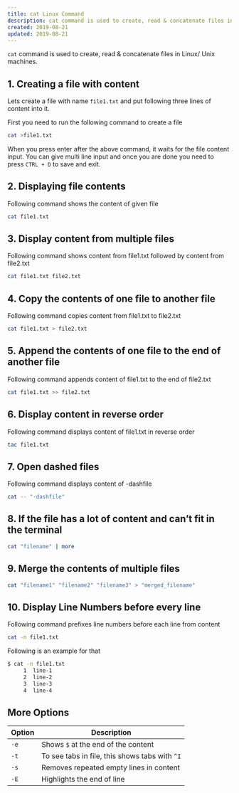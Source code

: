 ```yaml
---
title: cat Linux Command
description: cat command is used to create, read & concatenate files in Linux/ Unix machines
created: 2019-08-21
updated: 2019-08-21
---
```


`cat` command is used to create, read & concatenate files in Linux/ Unix machines. 

## 1. Creating a file with content
Lets create a file with name `file1.txt` and put following three lines of content into it. 

First you need to run the following command to create a file

```sh
cat >file1.txt
```
When you press enter after the above command, it waits for the file content input. You can give multi line input and once you are done you need to press `CTRL + D` to save and exit. 


## 2. Displaying file contents 
Following command shows the content of given file
```sh
cat file1.txt
```
## 3. Display content from multiple files
Following command shows content from file1.txt followed by content from file2.txt

```sh
cat file1.txt file2.txt
```

## 4. Copy the contents of one file to another file
Following command copies content from file1.txt to file2.txt

```sh
cat file1.txt > file2.txt
```

## 5. Append the contents of one file to the end of another file
Following command appends content of file1.txt to the end of file2.txt

```sh
cat file1.txt >> file2.txt
```

## 6. Display content in reverse order
Following command displays content of file1.txt in reverse order

```sh
tac file1.txt
```

## 7. Open dashed files
Following command displays content of -dashfile

```sh
cat -- "-dashfile"
```

## 8. If the file has a lot of content and can’t fit in the terminal
```sh
cat "filename" | more
```

## 9. Merge the contents of multiple files
```sh
cat "filename1" "filename2" "filename3" > "merged_filename"
```

## 10. Display Line Numbers before every line 

Following command prefixes line numbers before each line from content

```sh
cat -n file1.txt
```
Following is an example for that 

```sh
$ cat -n file1.txt
     1	line-1
     2	line-2
     3	line-3
     4	line-4
```


## More Options

|Option| Description|
|---|---|
|`-e`|Shows `$` at the end of the content|
|`-t`|To see tabs in file, this shows tabs with `^I`|
|`-s`|Removes repeated empty lines in content|
|`-E`|Highlights the end of line|
